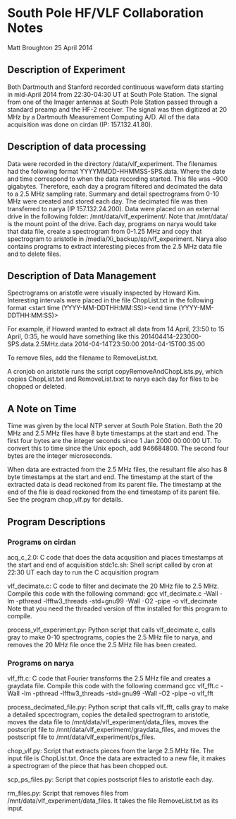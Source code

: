 South Pole HF/VLF Collaboration Notes
=================================
Matt Broughton
25 April 2014

Description of Experiment
---------------------------
Both Dartmouth and Stanford recorded continuous waveform data starting in mid-April 2014 from 22:30-04:30 UT at South Pole Station. The signal from one of the Imager antennas at South Pole Station passed through a standard preamp and the HF-2 receiver. The signal was then digitized at 20 MHz by a Dartmouth Measurement Computing A/D. All of the data acquisition was done on cirdan (IP: 157.132.41.80).

Description of data processing
---------------------------------
 Data were recorded in the directory /data/vlf_experiment. The filenames had the following format YYYYMMDD-HHMMSS-SPS.data. Where the date and time correspond to when the data recording started. This file was ~900 gigabytes. Therefore, each day a program filtered and decimated the data to a 2.5 MHz sampling rate. Summary and detail spectrograms from 0-10 MHz were created and stored each day. The decimated file was then transferred to narya (IP 157.132.24.200). Data were placed on an external drive in the following folder: /mnt/data/vlf_experiment/. Note that /mnt/data/ is the mount point of the drive. Each day, programs on narya would take that data file, create a spectrogram from 0-1.25 MHz and copy that spectrogram to aristotle in /media/Xi_backup/sp/vlf_experiment. Narya also contains programs to extract interesting pieces from the 2.5 MHz data file and to delete files.
 
Description of Data Management
----------------------------------
Spectrograms on aristotle were visually inspected by Howard Kim. Interesting intervals were placed in the file ChopList.txt in the following format
<data filename><tab><start time (YYYY-MM-DDTHH:MM:SS)><tab><end time (YYYY-MM-DDTHH:MM:SS)>

For example, if Howard wanted to extract all data from 14 April, 23:50 to 15 April, 0:35, he would have something like this
201404414-223000-SPS.data.2.5MHz.data 2014-04-14T23:50:00  2014-04-15T00:35:00

To remove files, add the filename to RemoveList.txt.

A cronjob on aristotle runs the script copyRemoveAndChopLists.py, which copies ChopList.txt and RemoveList.txxt to narya each day for files to be chopped or deleted.

A Note on Time
-------------------------
Time was given by the local NTP server at South Pole Station. Both the 20 MHz and 2.5 MHz files have 8 byte timestamps at the start and end. The first four bytes are the integer seconds since 1 Jan 2000 00:00:00 UT. To convert this to time since the Unix epoch, add 946684800. The second four bytes are the integer microseconds.

When data are extracted from the 2.5 MHz files, the resultant file also has 8 byte timestamps at the start and end. The timestamp at the start of the extracted data is dead reckoned from its parent file. The timestamp at the end of the file is dead reckoned from the end timestamp of its parent file. See the program chop_vlf.py for details.

Program Descriptions
------------------------
### Programs on cirdan
acq_c_2.0: C code that does the data acqusition and places timestamps at the start and end of acquisition
stdc1c.sh: Shell script called by cron at 22:30 UT each day to run the C acquisition program

vlf_decimate.c: C code to filter and decimate the 20 MHz file to 2.5 MHz. Compile this code with the following command:
gcc vlf_decimate.c  -Wall -lm -pthread -lfftw3_threads -std=gnu99  -Wall -O2 -pipe -o vlf_decimate
Note that you need the threaded version of fftw installed for this program to compile.

process_vlf_experiment.py: Python script that calls vlf_decimate.c, calls gray to make 0-10 spectrograms, copies the 2.5 MHz file to narya, and removes the 20 MHz file once the 2.5 MHz file has been created.

### Programs on narya
vlf_fft.c: C code that Fourier transforms the 2.5 MHz file and creates a graydata file. Compile this code with the following command
gcc vlf_fft.c -Wall -lm -pthread -lfftw3_threads -std=gnu99  -Wall -O2 -pipe -o vlf_fft

process_decimated_file.py: Python script that calls vlf_fft, calls gray to make a detailed spcectrogram, copies the detailed spectrogram to aristotle, moves the data file to /mnt/data/vlf_experiment/data_files, moves the postscript file to /mnt/data/vlf_experimemt/graydata_files, and moves the postscript file to /mnt/data/vlf_experiment/ps_files.

chop_vlf.py: Script that extracts pieces from the large 2.5 MHz file. The input file is ChopList.txt. Once the data are extracted to a new file, it makes a spectrogram of the piece that has been chopped out.

scp_ps_files.py: Script that copies postscript files to aristotle each day.

rm_files.py: Script that removes files from /mnt/data/vlf_experiment/data_files. It takes the file RemoveList.txt as its input.
 


